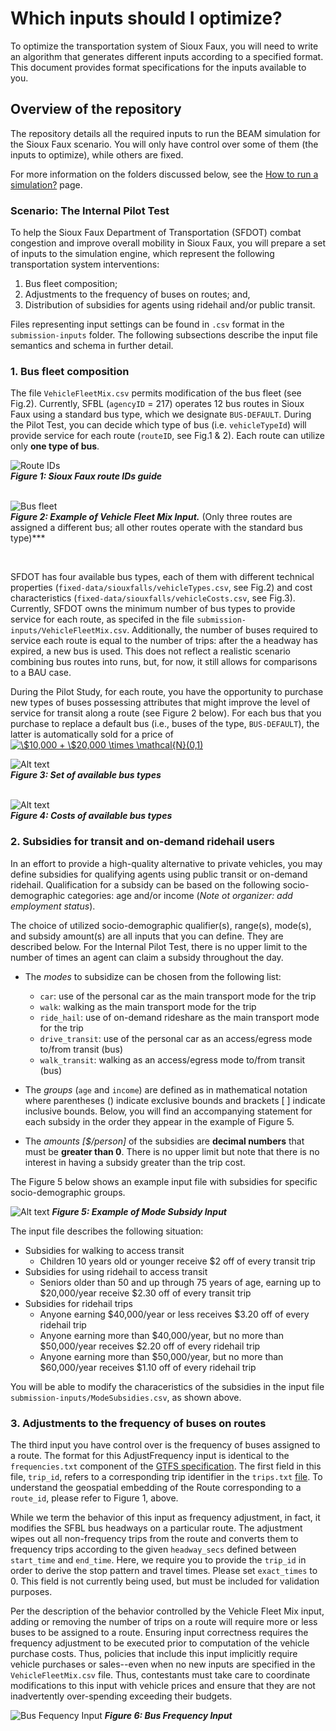 # Which inputs should I optimize?


To optimize the transportation system of Sioux Faux, you will need to write an algorithm that generates different inputs according to a specified format. This document provides format specifications for the inputs available to you.
 
## Overview of the repository

The repository details all the required inputs to run the BEAM simulation for the Sioux Faux scenario. You will only have control over some of them (the inputs to optimize), while others are fixed.

For more information on the folders discussed below, see the [How to run a simulation?](https://github.com/vgolfier/Uber-Prize-Starter-Kit/blob/master/docs/How_to_run_a_simulation.md) page.

### Scenario: The Internal Pilot Test

To help the Sioux Faux Department of Transportation (SFDOT) combat congestion and improve overall mobility in Sioux Faux, you will prepare a set of inputs to the simulation engine, which represent the following transportation system interventions: 

1. Bus fleet composition;
2. Adjustments to the frequency of buses on routes; and, 
3. Distribution of subsidies for agents using ridehail and/or public transit. 

Files representing input settings can be found in `.csv` format in the `submission-inputs` folder. The following subsections describe the input file semantics and schema in further detail.

### **1. Bus fleet composition**

The file `VehicleFleetMix.csv` permits modification of the bus fleet (see Fig.2). Currently, SFBL (`agencyID` = 217) operates 12 bus routes in Sioux Faux using a standard bus type, which we designate `BUS-DEFAULT`. During the Pilot Test, you can decide which type of bus (i.e. `vehicleTypeId`) will provide service for each route (`routeID`, see Fig.1 & 2). Each route can utilize only **one type of bus**. 


![Route IDs](https://github.com/vgolfier/Uber-Prize-Starter-Kit/blob/master/Images/sf_route_guide.png)\
***Figure 1: Sioux Faux route IDs guide***
<br/>
<br/>

![Bus fleet](https://github.com/vgolfier/Uber-Prize-Starter-Kit-/blob/master/Images/Input_VehicleFleetMix.png "*Figure 2: Input1 - composition of the bus fleet")\
***Figure 2: Example of Vehicle Fleet Mix Input.*** 
(Only three routes are assigned a different bus; all other routes operate with the standard bus type)***

<br/>

SFDOT has four available bus types, each of them with different technical properties (`fixed-data/siouxfalls/vehicleTypes.csv`, see Fig.2) and cost characteristics (`fixed-data/siouxfalls/vehicleCosts.csv`, see Fig.3). Currently, SFDOT owns the minimum number of bus types to provide service for each route, as specifed in the file `submission-inputs/VehicleFleetMix.csv`. Additionally, the number of buses required to service each route is equal to the number of trips: after the a headway has expired, a new bus is used. This does not reflect a realistic scenario combining bus routes into runs, but, for now, it still allows for comparisons to a BAU case.

During the Pilot Study, for each route, you have the opportunity to purchase new types of buses possessing attributes that might improve the level of service for transit along a route (see Figure 2 below). For each bus that you purchase to replace a default bus (i.e., buses of the type, `BUS-DEFAULT`), the latter is automatically sold for a price of <a href="https://www.codecogs.com/eqnedit.php?latex=\$10,000&space;&plus;&space;\$20,000&space;\times&space;\mathcal{N}(0,1)" target="_blank"><img src="https://latex.codecogs.com/png.latex?\$10,000&space;&plus;&space;\$20,000&space;\times&space;\mathcal{N}(0,1)" title="\$10,000 + \$20,000 \times \mathcal{N}(0,1)" /></a>

![Alt text](https://github.com/vgolfier/Uber-Prize-Starter-Kit/blob/master/Images/Bus_types.png)\
***Figure 3: Set of available bus types***
<br/>
<br/>


![Alt text](https://github.com/vgolfier/Uber-Prize-Starter-Kit-/blob/master/Images/BusCosts.png "Figure 4: Costs of available bus types")\
***Figure 4: Costs of available bus types***
<br/>

### **2. Subsidies for transit and on-demand ridehail users**

In an effort to provide a high-quality alternative to private vehicles, you may define subsidies for qualifying agents using public transit or on-demand ridehail. Qualification for a subsidy can be based on the following socio-demographic categories: age and/or income (*Note ot organizer: add employment status*). 

The choice of utilized socio-demographic qualifier(s), range(s), mode(s), and subsidy amount(s) are all inputs that you can define. They are described below. For the Internal Pilot Test, there is no upper limit to the number of times an agent can claim a subsidy throughout the day.
* The *modes* to subsidize can be chosen from the following list: 
  * `car`: use of the personal car as the main transport mode for the trip
  * `walk`: walking as the main transport mode for the trip
  * `ride_hail`: use of on-demand rideshare as the main transport mode for the trip
  * `drive_transit`: use of the personal car as an access/egress mode to/from transit (bus)
  * `walk_transit`: walking as an access/egress mode to/from transit (bus)
  
* The *groups* (`age` and `income`) are defined as in mathematical notation where parentheses () indicate exclusive bounds and brackets \[ ] indicate inclusive bounds. Below, you will find an accompanying statement for each subsidy in the order they appear in the example of Figure 5.

* The *amounts \[$/person]* of the subsidies are **decimal numbers** that must be **greater than 0**. There is no upper limit but note that there is no interest in having a subsidy greater than the trip cost.

The Figure 5 below shows an example input file with subsidies for specific socio-demographic groups. 

![Alt text](https://github.com/vgolfier/Uber-Prize-Starter-Kit/blob/master/Images/Input_Subsidies.png)
***Figure 5: Example of Mode Subsidy Input***

The input file describes the following situation:

  * Subsidies for walking to access transit
    * Children 10 years old or younger receive $2 off of every transit trip
  * Subsidies for using ridehail to access transit
    * Seniors older than 50 and up through 75 years of age, earning up to $20,000/year receive $2.30 off of every transit trip
  * Subsidies for ridehail trips
    * Anyone earning $40,000/year or less receives $3.20 off of every ridehail trip
    * Anyone earning more than $40,000/year, but no more than $50,000/year receives $2.20 off of every ridehail trip
    * Anyone earning more than $50,000/year, but no more than $60,000/year receives $1.10 off of every ridehail trip
 
You will be able to modify the characeristics of the subsidies in the input file `submission-inputs/ModeSubsidies.csv`, as shown above. 

### **3. Adjustments to the frequency of buses on routes**

The third input you have control over is the frequency of buses assigned to a route. The format for this AdjustFrequency input is identical to the `frequencies.txt` component of the [GTFS specification](https://developers.google.com/transit/gtfs/reference/#frequenciestxt). The first field in this file, `trip_id`, refers to a corresponding trip identifier in the `trips.txt` [file](https://developers.google.com/transit/gtfs/reference/?csw=1#tripstxt). To understand the geospatial embedding of the Route corresponding to a `route_id`, please refer to Figure 1, above. 

  While we term the behavior of this input as frequency adjustment, in fact, it modifies the SFBL bus headways on a particular route. The adjustment wipes out all non-frequency trips from the route and converts them to frequency trips according to the given `headway_secs` defined between `start_time` and `end_time`. Here, we require you to provide the `trip_id` in order to derive the stop pattern and travel times. Please set `exact_times` to 0. This field is not currently being used, but must be included for validation purposes.
  
  Per the description of the behavior controlled by the Vehicle Fleet Mix input, adding or removing the number of trips on a route will require more or less buses to be assigned to a route. Ensuring input correctness requires the frequency adjustment to be executed prior to computation of the vehicle purchase costs. Thus, policies that include this input implicitly require vehicle purchases or sales--even when no new inputs are specified in the `VehicleFleetMix.csv` file. Thus, contestants must take care to coordinate modifications to this input with vehicle prices and ensure that they are not inadvertently over-spending exceeding their budgets. 


![Bus Fequency Input](https://github.com/vgolfier/Uber-Prize-Starter-Kit/blob/master/Images/Bus_frequencies_inputs.png)
***Figure 6: Bus Frequency Input***

